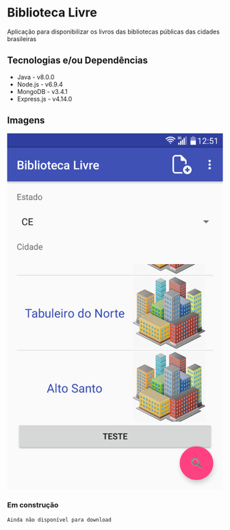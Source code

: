 # Biblioteca Livre
Aplicação para disponibilizar os livros das bibliotecas públicas das cidades brasileiras

## Tecnologias e/ou Dependências
- Java - v8.0.0
- Node.js - v6.9.4
- MongoDB - v3.4.1
- Express.js - v4.14.0

## Imagens
![alt tag](https://github.com/netodeolino/BibliotecaLivre/blob/master/BibliotecaLivreServer/public/images/home_v0.0.1.png?raw=true)

### Em construção
	Ainda não disponível para download